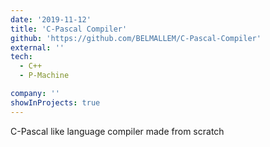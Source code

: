 ```yaml
---
date: '2019-11-12'
title: 'C-Pascal Compiler'
github: 'https://github.com/BELMALLEM/C-Pascal-Compiler'
external: ''
tech:
  - C++
  - P-Machine

company: ''
showInProjects: true
---
```


C-Pascal like language compiler made from scratch
